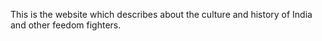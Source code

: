 This is the website which describes about the culture and history of India and other feedom fighters.
